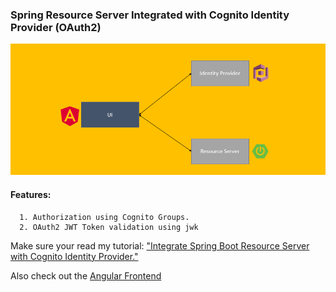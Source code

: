 ### Spring Resource Server Integrated with Cognito Identity Provider (OAuth2)
![Resource Server ](/resource-server.png)

#### Features:
      1. Authorization using Cognito Groups.
      2. OAuth2 JWT Token validation using jwk

Make sure your read my tutorial: ["Integrate Spring Boot Resource Server with Cognito Identity Provider."](https://medium.com/@arjunsk/resource-server-with-cognito-b7fbfbee0155)

Also check out the [Angular Frontend](https://github.com/arjunsk/amplify-angular-app)

